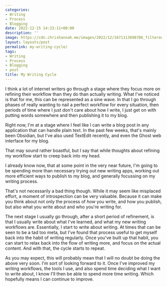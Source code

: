 ```yaml
---
categories:
- Writing
- Process
- Blogging
date: 2022-12-15 14:23:11+00:00
description: ''
image: https://cdn.chrishannah.me/images/2022/12/1671113698786_filtered.jpg
layout: layouts/post
permalink: my-writing-cycle/
tags:
- Writing
- Process
- Blogging
- post
title: My Writing Cycle
---
```


I think a lot of internet writers go through a stage where they focus more on refining their workflow than they do than actually writing. What I've noticed is that for me, this can be represented as a sine wave. In that I go through phases of really wanting to nail a perfect workflow for every situation, then periods of time where I just don't care about how I write, I just get on with putting words somewhere and then publishing it to my blog.

Right now, I'm at a stage where I feel like I can write a blog post in any application that can handle plain text. In the past few weeks, that's mainly been Obsidian, but I've also used TextEdit recently, and even the Ghost web interface for my blog.

That may sound rather boastful, but I say that while thoughts about refining my workflow start to creep back into my head.

I already know now, that at some point in the very near future, I'm going to be spending more than necessary trying out new writing apps, working out more efficient ways to publish to my blog, and generally focussing on my writing process.

That's not necessarily a bad thing though. While it may seem like misplaced effort, a moment of introspection can be very valuable. Because it can make you think about not only the process of _how_ you write, and how you publish, but also what you write about and who you're writing for.

The next stage I usually go through, after a short period of refinement, is that I usually write about what I've learned, and what my new writing workflows are. Essentially, I start to write about writing. At times that can be seen to be a tad too meta, but I've found that process useful to get myself back into the habit of writing regularly. Once you've built up that habit, you can start to relax back into the flow of writing more, and focus on the actual content. And with that, the cycle starts to repeat.

As you may expect, this will probably mean that I will no doubt be doing the above very soon. I'm sort of looking forward to it. Once I've improved my writing workflows, the tools I use, and also spend time deciding what I want to write about, I know I'll then be able to spend more time writing. Which hopefully means I can continue to improve.